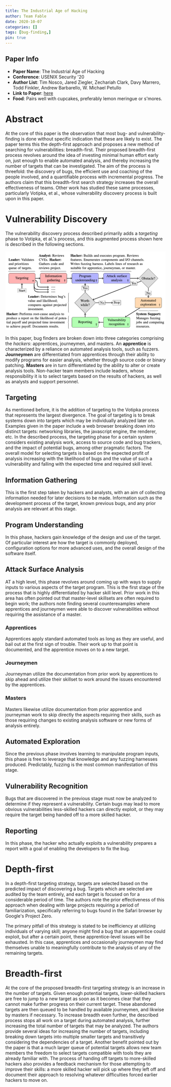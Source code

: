 ```yaml
---
title: The Industrial Age of Hacking
author: Team Fable
date: 2020-10-07
categories: []
tags: [bug-finding,]
pin: true
---
```


## Paper Info
- **Paper Name**: The Industrial Age of Hacking
- **Conference**: USENIX Security '20
- **Author List**: Tim Nosco, Jared Ziegler, Zechariah Clark, Davy Marrero, Todd Finkler, Andrew Barbarello, W. Michael Petullo
- **Link to Paper**: [here](https://www.usenix.org/system/files/sec20-nosco.pdf)
- **Food**: Pairs well with cupcakes, preferably lemon meringue or s'mores.

# Abstract
At the core of this paper is the observation that most bug- and vulnerability-finding is done without specific indication that these are likely to exist.
The paper terms this the depth-first approach and proposes a new method of searching for vulnerabilities: breadth-first.
Their proposed breadth-first process revolves around the idea of investing minimal human effort early on, just enough to enable automated analysis, and thereby increasing the number of targets that can be investigated.
The aim of the process is threefold: the discovery of bugs, the efficient use and coaching of the people involved, and a quantifiable process with incremental progress.
The authors claim that this breadth-first search strategy increases the overall effectiveness of teams.
Other work has studied these same processes, particularly Votipka, et al., whose vulnerability discovery process is built upon in this paper.

# Vulnerability Discovery
The vulnerability discovery process described primarily adds a *targeting* phase to Votipka, et al.'s process, and this augmented process shown here is described in the following sections.

![](/assets/img/2020-10-07-industrial-age-of-hacking/process.png)

In this paper, bug finders are broken down into three categories comprising the *hackers*: apprentices, journeymen, and masters.
An **apprentice** is characterized by a reliance on automated analysis tools, such as fuzzers.
**Journeymen** are differentiated from apprentices through their ability to modify programs for easier analysis, whether through source code or binary patching.
**Masters** are in turn differentiated by the ability to alter or create analysis tools.
Non-hacker team members include leaders, whose responsibility it is to select targets based on the results of hackers, as well as analysts and support personnel.

## Targeting
As mentioned before, it is the addition of targeting to the Votipka process that represents the largest divergence.
The goal of targeting is to break systems down into targets which may be individually analyzed later on.
Examples given in the paper include a web browser breaking down into distinct targets: networking libraries, the javascript engine, the renderer, etc.
In the described process, the targeting phase for a certain system considers existing analysis work, access to source code and bug trackers, and the impact of potential bugs, among other pragmatic factors.
The overall model for selecting targets is based on the expected profit of analysis increasing with the likelihood of bugs and the value of such a vulnerability and falling with the expected time and required skill level.

## Information Gathering
This is the first step taken by hackers and analysts, with an aim of collecting information needed for later decisions to be made.
Information such as the development process of the target, known previous bugs, and any prior analysis are relevant at this stage.

## Program Understanding
In this phase, hackers gain knowledge of the design and use of the target.
Of particular interest are how the target is commonly deployed, configuration options for more advanced uses, and the overall design of the software itself.

## Attack Surface Analysis
AT a high level, this phase revolves around coming up with ways to supply inputs to various aspects of the target program.
This is the first stage of the process that is highly differentiated by hacker skill level.
Prior work in this area has often pointed out that master-level skillsets are often required to begin work; the authors note finding several counterexamples where apprentices and journeymen were able to discover vulnerabilities without requiring the assistance of a master.

### Apprentices
Apprentices apply standard automated tools as long as they are useful, and bail out at the first sign of trouble.
Their work up to that point is documented, and the apprentice moves on to a new target.

### Journeymen
Journeyman utilize the documentation from prior work by apprentices to skip ahead and utilize their skillset to work around the issues encountered by the apprentices.

### Masters
Masters likewise utilize documentation from prior apprentice and journeyman work to skip directly the aspects requiring their skills, such as those requiring changes to existing analysis software or new forms of analysis entirely.

## Automated Exploration
Since the previous phase involves learning to manipulate program inputs, this phase is free to leverage that knowledge and any fuzzing harnesses produced.
Predictably, fuzzing is the most common manifestation of this stage.

## Vulnerability Recognition
Bugs that are discovered in the previous stage must now be analyzed to determine if they represent a vulnerability.
Certain bugs may lead to more obvious vulnerabilities less-skilled hackers can directly exploit, or they may require the target being handed off to a more skilled hacker.

## Reporting
In this phase, the hacker who actually exploits a vulnerability prepares a report with a goal of enabling the developers to fix the bug.

# Depth-first
In a depth-first targeting strategy, targets are selected based on the predicted impact of discovering a bug.
Targets which are selected are audited by the team entirely, and each target is focused on for a considerable period of time.
The authors note the prior effectiveness of this approach when dealing with large projects requiring a period of familiarization, specifically referring to bugs found in the Safari browser by Google's Project Zero.

The primary pitfall of this strategy is stated to be inefficiency at utilizing individuals of varying skill; anyone might find a bug that an apprentice could exploit, but after a certain point, these apprentice-level issues will be exhausted.
In this case, apprentices and occasionally journeymen may find themselves unable to meaningfully contribute to the analysis of any of the remaining targets.

# Breadth-first
At the core of the proposed breadth-first targeting strategy is an increase in the number of targets.
Given enough potential targets, lower-skilled hackers are free to jump to a new target as soon as it becomes clear that they cannot make further progress on their current target.
These abandoned targets are then queued to be handled by available journeymen, and likwise by masters if necessary.
To increase breadth even further, the described process stops all work on a target during automated analysis, further increasing the total number of targets that may be analyzed.
The authors provide several ideas for increasing the number of targets, including breaking down targets into multiple smaller targets and transitively considering the dependencies of a target.
Another benefit pointed out by the paper is that a much larger queue of potential targets allows new team members the freedom to select targets compatible with tools they are already familiar with.
The process of handing off targets to more-skilled hackers also provides a feedback mechanism for those attempting to improve their skills: a more skilled hacker will pick up where they left off and document their approach to resolving whatever difficulties forced earlier hackers to move on.
